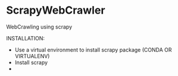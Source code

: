 # ScrapyWebCrawler

WebCrawling using scrapy


INSTALLATION:

- Use a virtual environment to install scrapy package (CONDA OR VIRTUALENV)
- Install scrapy
-
